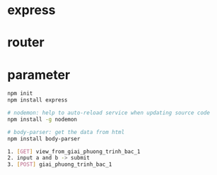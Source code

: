 # express
# router
# parameter

```sh
npm init
npm install express
```

```sh
# nodemon: help to auto-reload service when updating source code
npm install -g nodemon
```

```sh
# body-parser: get the data from html
npm install body-parser
```

```sh
1. [GET] view_from_giai_phuong_trinh_bac_1
2. input a and b -> submit
3. [POST] giai_phuong_trinh_bac_1
```